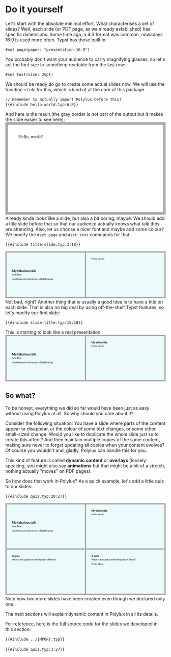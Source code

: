 # Do it yourself

Let's start with the absolute minimal effort.
What characterises a set of slides?
Well, each slide (or PDF page, as we already established) has specific dimensions.
Some time ago, a 4:3 format was common, nowadays 16:9 is used more often.
Typst has those built in:
```typ
#set page(paper: "presentation-16-9")
```
You probably don't want your audience to carry magnifying glasses, so let's set
the font size to something readable from the last row:
```typ
#set text(size: 25pt)
```
We should be ready do go to create some actual slides now.
We will use the function `slide` for this, which is kind of at the core
of this package.
```typ
// Remember to actually import Polylux before this!
{{#include hello-world.typ:6:8}}
```
And here is the result (the gray border is not part of the output but it makes
the slide easier to see here):
![helloworld](hello-world.png)
Already kinda looks like a slide, but also a bit boring, maybe.
We should add a title slide before that so that our audience actually knows what
talk they are attending.
Also, let us choose a nicer font and maybe add some colour?
We modify the `#set page` and `#set text` commands for that:
```typ
{{#include title-slide.typ:3:18}}
```
![titleslide](title-slide.png)
Not bad, right?
Another thing that is usually a good idea is to have a title on each slide.
That is also no big deal by using off-the-shelf Typst features, so let's modify
our first slide:
```typ
{{#include slide-title.typ:15:18}}
```
This is starting to look like a real presentation:
![slidetitle](slide-title.png)

## So what?
To be honest, everything we did so far would have been just as easy without
using Polylux at all.
So why should you care about it?

Consider the following situation:
You have a slide where parts of the content appear or disappear, or the colour
of some text changes, or some other small-sized change.
Would you like to duplicate the whole slide just so to create this affect?
And then maintain multiple copies of the same content, making sure never to
forget updating all copies when your content evolves?
Of course you wouldn't and, gladly, Polylux can handle this for you.

This kind of feature is called **dynamic content** or **overlays** (loosely
speaking, you might also say **animations** but that might be a bit of a stretch,
nothing actually "moves" on PDF pages).

So how does that work in Polylux?
As a quick example, let's add a little quiz to our slides:
```typ
{{#include quiz.typ:20:27}}
```
![quiz](quiz.png)
Note how two more slides have been created even though we declared only one.

The next sections will explain dynamic content in Polylux in all its details.

For reference, here is the full source code for the slides we developed in this
section:
```typ
{{#include ../IMPORT.typ}}

{{#include quiz.typ:3:27}}
```

